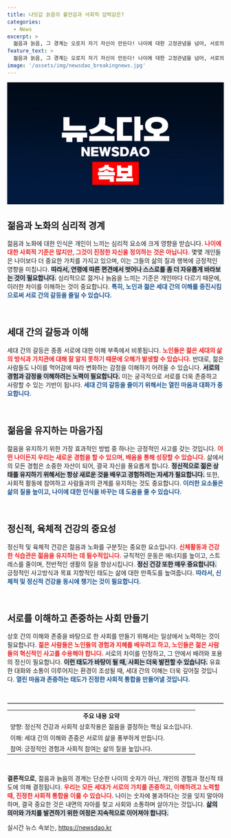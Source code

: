 ```yaml
---
title: 나잇값 늙음의 불안감과 사회적 압박감은?
categories:
  - News
excerpt: >
  젊음과 늙음, 그 경계는 오로지 자기 자신이 만든다! 나이에 대한 고정관념을 넘어, 서로의 세대를 이해하고 사랑하는 방법을 찾는 여정을 소개합니다. 클릭하여 젊은 영혼을 유지하는 비결을 알아보세요!
feature_text: >
  젊음과 늙음, 그 경계는 오로지 자기 자신이 만든다! 나이에 대한 고정관념을 넘어, 서로의 세대를 이해하고 사랑하는 방법을 찾는 여정을 소개합니다. 클릭하여 젊은 영혼을 유지하는 비결을 알아보세요!
image: '/assets/img/newsdao_breakingnews.jpg'
---
```


<p><img src="/assets/img/newsdao_breakingnews.jpg" alt="pcversion 속보" /></p>

<h2 data-ke-size="size26">젊음과 노화의 심리적 경계</h2>

<p data-ke-size="size16">젊음과 노화에 대한 인식은 개인이 느끼는 심리적 요소에 크게 영향을 받습니다. <b><span style="color: #ee2323;">나이에 대한 사회적 기준은 많지만, 그것이 진정한 자신을 정의하는 것은 아닙니다.</span></b>  몇몇 개인들은 나이보다 더 중요한 가치를 가지고 있으며, 이는 그들의 삶의 질과 행복에 긍정적인 영향을 미칩니다. <b><span style="background-color: #21538527;">따라서, 연령에 따른 편견에서 벗어나 스스로를 좀 더 자유롭게 바라보는 것이 필요합니다.</span></b> 심리적으로 젊거나 늙음을 느끼는 기준은 개인마다 다르기 때문에, 이러한 차이를 이해하는 것이 중요합니다. <b><span style="color: #1a5490;">특히, 노인과 젊은 세대 간의 이해를 증진시킴으로써 서로 간의 갈등을 줄일 수 있습니다.</span></b> </p>

<p data-ke-size="size16">&nbsp;</p>

<h2 data-ke-size="size26">세대 간의 갈등과 이해</h2>

<p data-ke-size="size16">세대 간의 갈등은 종종 서로에 대한 이해 부족에서 비롯됩니다. <b><span style="color: #ee2323;">노인들은 젊은 세대의 삶의 방식과 가치관에 대해 잘 알지 못하기 때문에 오해가 발생할 수 있습니다.</span></b> 반대로, 젊은 사람들도 나이를 먹어감에 따라 변화하는 감정을 이해하기 어려울 수 있습니다. <b><span style="background-color: #21538527;">서로의 경험과 감정을 이해하려는 노력이 필요합니다.</span></b> 이는 궁극적으로 서로를 더욱 존중하고 사랑할 수 있는 기반이 됩니다. <b><span style="color: #1a5490;">세대 간의 갈등을 줄이기 위해서는 열린 마음과 대화가 중요합니다.</span></b> </p>

<p data-ke-size="size16">&nbsp;</p>

<h2 data-ke-size="size26">젊음을 유지하는 마음가짐</h2>

<p data-ke-size="size16">젊음을 유지하기 위한 가장 효과적인 방법 중 하나는 긍정적인 사고를 갖는 것입니다. <b><span style="color: #ee2323;">어떤 나이든지 우리는 새로운 경험을 할 수 있으며, 배움을 통해 성장할 수 있습니다.</span></b> 삶에서의 모든 경험은 소중한 자산이 되어, 결국 자신을 풍요롭게 합니다. <b><span style="background-color: #21538527;">정신적으로 젊은 상태를 유지하기 위해서는 항상 새로운 것을 배우고 경험하려는 자세가 필요합니다.</span></b> 또한, 사회적 활동에 참여하고 사람들과의 관계를 유지하는 것도 중요합니다. <b><span style="color: #1a5490;">이러한 요소들은 삶의 질을 높이고, 나이에 대한 인식을 바꾸는 데 도움을 줄 수 있습니다.</span></b> </p>

<p data-ke-size="size16">&nbsp;</p>

<h2 data-ke-size="size26">정신적, 육체적 건강의 중요성</h2>

<p data-ke-size="size16">정신적 및 육체적 건강은 젊음과 노화를 구분짓는 중요한 요소입니다. <b><span style="color: #ee2323;">신체활동과 건강한 식습관은 젊음을 유지하는 데 필수적입니다.</span></b> 규칙적인 운동은 에너지를 높이고, 스트레스를 줄이며, 전반적인 생활의 질을 향상시킵니다. <b><span style="background-color: #21538527;">정신 건강 또한 매우 중요합니다.</span></b> 긍정적인 사고방식과 목표 지향적인 태도는 삶에 대한 만족도를 높여줍니다. <b><span style="color: #1a5490;">따라서, 신체적 및 정신적 건강을 동시에 챙기는 것이 필요합니다.</span></b> </p>

<p data-ke-size="size16">&nbsp;</p>

<h2 data-ke-size="size26">서로를 이해하고 존중하는 사회 만들기</h2>

<p data-ke-size="size16">상호 간의 이해와 존중을 바탕으로 한 사회를 만들기 위해서는 일상에서 노력하는 것이 필요합니다. <b><span style="color: #ee2323;">젊은 사람들은 노인들의 경험과 지혜를 배우려고 하고, 노인들은 젊은 사람들의 혁신적인 사고를 수용해야 합니다.</span></b> 서로의 차이를 인정하고, 그 안에서 배려와 포용의 정신이 필요합니다. <b><span style="background-color: #21538527;">이런 태도가 바탕이 될 때, 사회는 더욱 발전할 수 있습니다.</span></b> 유효한 대화와 소통이 이루어지는 환경이 조성될 때, 세대 간의 이해는 더욱 깊어질 것입니다. <b><span style="color: #1a5490;">열린 마음과 존중하는 태도가 진정한 사회적 통합을 만들어낼 것입니다.</span></b> </p>

<p data-ke-size="size16">&nbsp;</p> 

<hr style="border: 1px solid #ccc;"/>

<table style="width: 100%; border-collapse: collapse;">
    <tr>
        <td style="text-align: center; height: 17px;"><b>주요 내용 요약</b></td>
    </tr>
    <tr>
        <td style="text-align: left; height: 17px;">양향: 정신적 건강과 사회적 상호작용은 젊음을 결정하는 핵심 요소입니다.</td>
    </tr>
    <tr>
        <td style="text-align: left; height: 17px;">이해: 세대 간의 이해와 존중은 서로의 삶을 풍부하게 만듭니다.</td>
    </tr>
    <tr>
        <td style="text-align: left; height: 17px;">참여: 긍정적인 경험과 사회적 참여는 삶의 질을 높입니다.</td>
    </tr>
</table>

<p data-ke-size="size16">&nbsp;</p>

<p><b>결론적으로</b>, 젊음과 늙음의 경계는 단순한 나이의 숫자가 아닌, 개인의 경험과 정신적 태도에 의해 결정됩니다. <b><span style="color: #ee2323;">우리는 모든 세대가 서로의 가치를 존중하고, 이해하려고 노력할 때, 진정한 사회적 통합을 이룰 수 있습니다.</span></b> 나이는 숫자에 불과하다는 것을 잊지 말아야 하며, 결국 중요한 것은 내면의 자아를 찾고 사회와 소통하며 살아가는 것입니다. <b><span style="background-color: #21538527;">삶의 의미와 가치를 발견하기 위한 여정은 지속적으로 이어져야 합니다.</span></b></p>
실시간 뉴스 속보는, <a href="https://newsdao.kr" rel="dofollow">https://newsdao.kr</a>


